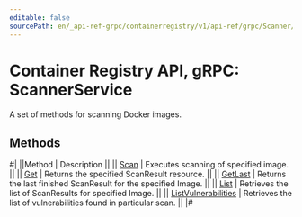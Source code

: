 ```yaml
---
editable: false
sourcePath: en/_api-ref-grpc/containerregistry/v1/api-ref/grpc/Scanner/index.md
---
```


# Container Registry API, gRPC: ScannerService

A set of methods for scanning Docker images.

## Methods

#|
||Method | Description ||
|| [Scan](scan.md) | Executes scanning of specified image. ||
|| [Get](get.md) | Returns the specified ScanResult resource. ||
|| [GetLast](getLast.md) | Returns the last finished ScanResult for the specified Image. ||
|| [List](list.md) | Retrieves the list of ScanResults for specified Image. ||
|| [ListVulnerabilities](listVulnerabilities.md) | Retrieves the list of vulnerabilities found in particular scan. ||
|#